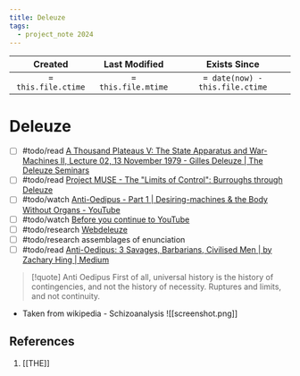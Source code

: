 ```yaml
---
title: Deleuze
tags:
  - project_note 2024
---
```

|       Created       |    Last Modified    |          Exists Since           |
| :-----------------: | :-----------------: | :-----------------------------: |
| `= this.file.ctime` | `= this.file.mtime` | `= date(now) - this.file.ctime` |

# Deleuze

- [ ] #todo/read [A Thousand Plateaus V: The State Apparatus and War-Machines II, Lecture 02, 13 November 1979 - Gilles Deleuze \| The Deleuze Seminars](https://deleuze.cla.purdue.edu/lecture/lecture-02-10/)
- [ ] #todo/read [Project MUSE - The "Limits of Control": Burroughs through Deleuze](https://muse.jhu.edu/article/773843)
- [ ] #todo/watch [Anti-Oedipus - Part 1 \| Desiring-machines & the Body Without Organs - YouTube](https://youtu.be/4YmhS_eeeJc?si=iWmZlz-RPvBnN7p2)
- [ ] #todo/watch [Before you continue to YouTube](https://www.youtube.com/@DGQC)
- [ ] #todo/research  [Webdeleuze](https://www.webdeleuze.com/)
- [ ] #todo/research  assemblages of enunciation
- [ ] #todo/read  [Anti-Oedipus: 3 Savages, Barbarians, Civilised Men \| by Zachary Hing \| Medium](https://zachng1.medium.com/anti-oedipus-3-savages-barbarians-civilised-men-c4a5f79cdc4f)

> [!quote] Anti Oedipus 
> First of all, universal history is the history of contingencies, and not the history of necessity. Ruptures and limits, and not continuity.

- Taken from wikipedia - Schizoanalysis
![[screenshot.png]]

## References
1. [[THE]]
